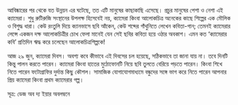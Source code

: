 আবিষ্কারের পর থেকে যত উন্নয়ন এর ঘটেছে, তত এটি মানুষের কাছাকাছি এসেছে। প্রচুর মানুষের পেশা ও নেশা এই ক্যামেরা। শুধু রুটিরুজি সংস্থানের উপলক্ষ হিসেবেই নয়, ক্যামেরা কিংবা আলোকচিত্র অনেকের কাছে শিল্পের এক মৌলিক ও বিশুদ্ধ ধারা। কেউ রংতুলি দিয়ে ক্যানভাসে ছবি আঁকেন, কেউ শব্দের গাঁথুনিতে লেখেন কবিতা-গান; তেমনই ক্যামেরার লেন্সে একজন দক্ষ আলোকচিত্রীর চোখ ফেলা মানেই যেন সেই ছবির কবিতা হয়ে ওঠার অবকাশ। এমন কত ‘ক্যামেরার কবি’ প্রতিদিন ঋদ্ধ করে চলেছেন আলোকচিত্রশিল্পকে!

আজ ২৯ জুন, ক্যামেরা দিবস। অবশ্য কবে কীভাবে এই দিবসের চল হয়েছে, সঠিকভাবে তা জানা যায় না। তবে দিনটি কিন্তু পালন করতে পারেন। ক্যামেরা কিংবা হাতের মুঠোফোনটি নিয়ে ছবি তুলতে বেরিয়ে পড়তে পারেন। কিংবা শিখে নিতে পারেন ফটোগ্রাফির দুর্দান্ত কিছু কৌশল। সামাজিক যোগাযোগমাধ্যমে বন্ধুদের সঙ্গে ভাগ করে নিতে পারেন আপনার প্রিয় ক্যামেরা কিংবা প্রথম ক্যামেরার গল্প।

সূত্র: ডেজ অব দ্য ইয়ার অবলম্বনে
